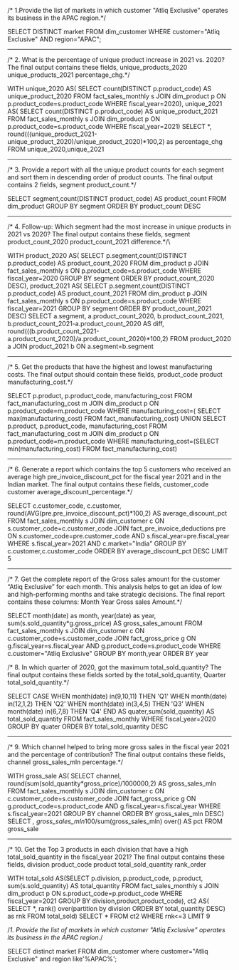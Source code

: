 /* 1.Provide the list of markets in which customer "Atliq Exclusive" operates its
business in the APAC region.*/

SELECT DISTINCT market 
FROM dim_customer
WHERE customer="Atliq Exclusive" AND region="APAC";

------------------------------------------------------------------------------------------------------------------------------------------------------

/* 2. What is the percentage of unique product increase in 2021 vs. 2020? The
final output contains these fields,
unique_products_2020
unique_products_2021
percentage_chg.*/

WITH unique_2020 AS(
		SELECT count(DISTINCT p.product_code) AS unique_product_2020
	FROM fact_sales_monthly s
	JOIN dim_product p ON
	p.product_code=s.product_code
	WHERE fiscal_year=2020),
unique_2021 AS(
	SELECT count(DISTINCT p.product_code) AS unique_product_2021 
	FROM fact_sales_monthly s
	JOIN dim_product p ON
	p.product_code=s.product_code
	WHERE fiscal_year=2021)
SELECT *,
	round(((unique_product_2021-unique_product_2020)/unique_product_2020)*100,2) as percentage_chg 
    FROM unique_2020,unique_2021

---------------------------------------------------------------------------------------------------------------------------------------------------

/* 3. Provide a report with all the unique product counts for each segment and
sort them in descending order of product counts. The final output contains
2 fields,
segment
product_count.*/

SELECT segment,count(DISTINCT product_code) AS product_count 
FROM dim_product
GROUP BY segment
ORDER BY product_count DESC

---------------------------------------------------------------------------------------------------------------------------------------------------

/* 4. Follow-up: Which segment had the most increase in unique products in
2021 vs 2020? The final output contains these fields,
segment
product_count_2020
product_count_2021
difference.*/\

WITH product_2020 AS(
	SELECT p.segment,count(DISTINCT p.product_code) AS product_count_2020
	FROM dim_product p
	JOIN fact_sales_monthly s
	ON p.product_code=s.product_code
	WHERE fiscal_year=2020
	GROUP BY segment
	ORDER BY product_count_2020 DESC),
product_2021 AS(
	SELECT p.segment,count(DISTINCT p.product_code) AS product_count_2021
	FROM dim_product p
	JOIN fact_sales_monthly s
	ON p.product_code=s.product_code
	WHERE fiscal_year=2021
	GROUP BY segment
	ORDER BY product_count_2021 DESC)
SELECT a.segment,
	   a.product_count_2020,
       b.product_count_2021,
	   b.product_count_2021-a.product_count_2020 AS diff,
round(((b.product_count_2021-a.product_count_2020)/a.product_count_2020)*100,2) 
FROM product_2020 a 
JOIN product_2021 b
ON a.segment=b.segment

---------------------------------------------------------------------------------------------------------------------------------------------------

/* 5. Get the products that have the highest and lowest manufacturing costs.
The final output should contain these fields,
product_code
product
manufacturing_cost.*/

SELECT p.product,
	   p.product_code,
       manufacturing_cost
FROM fact_manufacturing_cost m 
JOIN dim_product p
ON p.product_code=m.product_code
WHERE manufacturing_cost=(
SELECT max(manufacturing_cost) FROM fact_manufacturing_cost)
UNION
SELECT p.product,
	   p.product_code,
	   manufacturing_cost
FROM fact_manufacturing_cost m 
JOIN dim_product p
ON p.product_code=m.product_code
WHERE manufacturing_cost=(SELECT min(manufacturing_cost) FROM fact_manufacturing_cost)

---------------------------------------------------------------------------------------------------------------------------------------------------

/* 6. Generate a report which contains the top 5 customers who received an
average high pre_invoice_discount_pct for the fiscal year 2021 and in the
Indian market. The final output contains these fields,
customer_code
customer
average_discount_percentage.*/

SELECT c.customer_code,
	   c.customer,
	   round(AVG(pre.pre_invoice_discount_pct)*100,2) AS average_discount_pct
FROM fact_sales_monthly s
JOIN dim_customer c
ON s.customer_code=c.customer_code
JOIN fact_pre_invoice_deductions pre
ON s.customer_code=pre.customer_code 
AND s.fiscal_year=pre.fiscal_year
WHERE s.fiscal_year=2021 AND c.market="India"
GROUP BY c.customer,c.customer_code
ORDER BY  average_discount_pct DESC
LIMIT 5

---------------------------------------------------------------------------------------------------------------------------------------------------

/* 7. Get the complete report of the Gross sales amount for the customer “Atliq
Exclusive” for each month. This analysis helps to get an idea of low and
high-performing months and take strategic decisions.
The final report contains these columns:
Month
Year
Gross sales Amount.*/

SELECT  month(date) as month,
		year(date) as year,
		sum(s.sold_quantity*g.gross_price) AS gross_sales_amount
FROM fact_sales_monthly s 
JOIN dim_customer c
ON c.customer_code=s.customer_code
JOIN fact_gross_price g
ON g.fiscal_year=s.fiscal_year AND
g.product_code=s.product_code
WHERE c.customer="Atliq Exclusive"
GROUP BY month,year
ORDER BY year

/* 8. In which quarter of 2020, got the maximum total_sold_quantity? The final
output contains these fields sorted by the total_sold_quantity,
Quarter
total_sold_quantity.*/

SELECT CASE
WHEN month(date) in(9,10,11) THEN 'Q1'
WHEN month(date) in(12,1,2) THEN 'Q2'
WHEN month(date) in(3,4,5) THEN 'Q3'
WHEN month(date) in(6,7,8) THEN 'Q4'
END AS quater,sum(sold_quantity) AS total_sold_quantity 
FROM fact_sales_monthly
WHERE fiscal_year=2020
GROUP BY quater
ORDER BY total_sold_quantity DESC

---------------------------------------------------------------------------------------------------------------------------------------------------

/* 9. Which channel helped to bring more gross sales in the fiscal year 2021
and the percentage of contribution? The final output contains these fields,
channel
gross_sales_mln
percentage.*/

WITH gross_sale AS(
		SELECT channel,
        round(sum(sold_quantity*gross_price)/1000000,2) AS gross_sales_mln
FROM fact_sales_monthly s
JOIN dim_customer c
ON c.customer_code=s.customer_code
JOIN fact_gross_price g
ON g.product_code=s.product_code 
AND g.fiscal_year=s.fiscal_year
WHERE s.fiscal_year=2021
GROUP BY channel
ORDER BY gross_sales_mln DESC)
SELECT *,
	   gross_sales_mln*100/sum(gross_sales_mln) over() AS pct 
       FROM gross_sale
       
---------------------------------------------------------------------------------------------------------------------------------------------------


/* 10. Get the Top 3 products in each division that have a high
total_sold_quantity in the fiscal_year 2021? The final output contains these
fields,
division
product_code
product
total_sold_quantity
rank_order

WITH total_sold AS(SELECT 
		p.division,
        p.product_code,
		p.product,
        sum(s.sold_quantity) AS total_quantity
FROM fact_sales_monthly s
JOIN dim_product p
ON s.product_code=p.product_code
WHERE fiscal_year=2021
GROUP BY division,product,product_code),
ct2 AS(
		SELECT *,
		rank() over(partition by division ORDER BY total_quantity DESC) as rnk
FROM total_sold)
SELECT * FROM ct2 WHERE  rnk<=3
LIMIT 9



/*1. Provide the list of markets in which customer "Atliq Exclusive" operates its
business in the APAC region.*/

SELECT distinct market 
FROM dim_customer
where customer="Atliq Exclusive" and region like'%APAC%';

